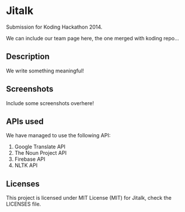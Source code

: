 # Jitalk
Submission for Koding Hackathon 2014.

We can include our team page here, the one merged with koding repo...

## Description
We write something meaningful!

## Screenshots
Include some screenshots overhere!

## APIs used
We have managed to use the following API:
	
1. Google Translate API
2. The Noun Project API
3. Firebase API
4. NLTK API

## Licenses
This project is licensed under MIT License (MIT) for Jitalk, check the LICENSES file. 